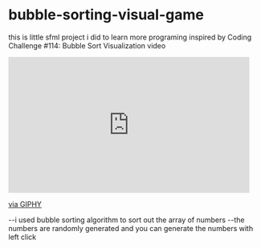# bubble-sorting-visual-game
this is little sfml project i did to learn more programing inspired by Coding Challenge #114: Bubble Sort Visualization video
<iframe src="https://giphy.com/embed/7oHOk5N68IR8H7LxfU" width="480" height="270" frameBorder="0" class="giphy-embed" allowFullScreen></iframe><p><a href="https://giphy.com/gifs/sfml-7oHOk5N68IR8H7LxfU">via GIPHY</a></p>
 --i used bubble sorting algorithm to sort out the array of numbers
 --the numbers are randomly generated and you can generate the numbers with left click
